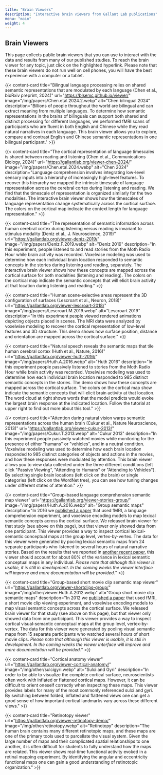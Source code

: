 ```yaml
---
title: "Brain Viewers"
description: "Interactive brain viewers from Gallant Lab publications"
menu: "main"
weight: 4
---
```


## Brain Viewers

This page collects public brain viewers that you can use to interact with the data and results from many of our published studies. To reach the brain viewer for any topic, just click on the highlighted hyperlink. Please note that these brain viewers do not run well on cell phones, you will have the best experience with a computer or a tablet.

{{< content-card title="Bilingual language processing relies on shared semantic representations that are modulated by each language (Chen et al., bioRxiv preprint, 2024)" url="https://blsemc.github.io/viewer/" image="/img/papers/Chen.etal.2024.2.webp" alt="Chen bilingual 2024" description="Billions of people throughout the world are bilingual and can extract meaning from multiple languages. To determine how semantic representations in the brains of bilinguals can support both shared and distinct processing for different languages, we performed fMRI scans of participants who are fluent in both English and Chinese while they read natural narratives in each language. This brain viewer allows you to explore, compare and contrast English and Chinese semantic representations in one bilingual participant." >}}

{{< content-card title="The cortical representation of language timescales is shared between reading and listening (Chen et al., Communications Biology, 2024)" url="https://gallantlab.org/viewer-chen-2024/" image="/img/papers/Chen.etal.2024.webp" alt="Chen 2024" description="Language comprehension involves integrating low-level sensory inputs into a hierarchy of increasingly high-level features. To recover this hierarchy we mapped the intrinsic timescale of language representation across the cerebral cortex during listening and reading. We find that the timescale of representation is organized similarly for the two modalities. The interactive brain viewer shows how the timescales of language representation change systematically across the cortical surface. The colors on the cortical map indicate the context length for language representation." >}}

{{< content-card title="The representation of semantic information across human cerebral cortex during listening versus reading is invariant to stimulus modality (Deniz et al., J. Neuroscience, 2019)" url="https://gallantlab.org/viewer-deniz-2019/" image="/img/papers/Deniz.F.2019.webp" alt="Deniz 2019" description="In this experiment, people listened to and read stories from the Moth Radio Hour while brain activity was recorded. Voxelwise modeling was used to determine how each individual brain location responded to semantic concepts in the stories during listening and reading, separately. The interactive brain viewer shows how these concepts are mapped across the cortical surface for both modalities (listening and reading). The colors on the cortical map indicate the semantic concepts that will elicit brain activity at that location during listening and reading." >}}

{{< content-card title="Human scene-selective areas represent the 3D configuration of surfaces (Lescroart et al., Neuron, 2018)" url="https://gallantlab.org/viewer-lescroart-2018/" image="/img/papers/Lescroart.M.2019.webp" alt="Lescroart 2019" description="In this experiment people viewed rendered animations depicting objects placed in scenes. The MRI data were analyzed by voxelwise modeling to recover the cortical representation of low-level features and 3D structure. This demo shows how surface position, distance and orientation are mapped across the cortical surface." >}}

{{< content-card title="Natural speech reveals the semantic maps that tile human cerebral cortex (Huth et al., Nature, 2016)" url="https://gallantlab.org/viewer-huth-2016/" image="/img/papers/Huth.A.2016.webp" alt="Huth 2016" description="In this experiment people passively listened to stories from the Moth Radio Hour while brain activity was recorded. Voxelwise modeling was used to determine how each individual brain location responded to 985 distinct semantic concepts in the stories. The demo shows how these concepts are mapped across the cortical surface. The colors on the cortical map show indicate the semantic concepts that will elicit brain activity at that location. The word cloud at right shows words that the model predicts would evoke the largest brain response at the indicated location. Follow the tutorial at upper right to find out more about this tool." >}}

{{< content-card title="Attention during natural vision warps semantic representations across the human brain (Cukur et al., Nature Neuroscience, 2013)" url="https://gallantlab.org/viewer-cukur-2013/" image="/img/papers/Cukur.T.2013.webp" alt="Cukur 2013" description="In this experiment people passively watched movies while monitoring for the presence of either \"humans\" or \"vehicles\", and in a neutral condition. Voxelwise modeling was used to determine how each brain location responded to 985 distinct categories of objects and actions in the movies, and how these responses were modulated by attention. This brain viewer allows you to view data collected under the three different conditions (left click \"Passive Viewing\", \"Attending to Humans\" or \"Attending to Vehicles\"). By selecting single brain locations (left click on the brain) or single categories (left click on the WordNet tree), you can see how tuning changes under different states of attention." >}}

{{< content-card title="Group-based language comprehension semantic map viewer" url="https://gallantlab.org/viewer-stories-group/" image="/img/papers/Huth.A.2016.webp" alt="Group semantic maps" description="In 2016 we <a href='https://www.ncbi.nlm.nih.gov/pmc/articles/PMC4852309/'>published a paper</a> that used fMRI, a language comprehension experiment, and voxelwise encoding models to map lexical semantic concepts across the cortical surface. We released brain viewer for that study (see above on this page), but that viewer only showed data from one participant. This viewer provides a way to inspect cortical lexical-semantic conceptual maps at the group level, vertex-by-vertex. The data for this viewer were generated by pooling lexical semantic maps from 24 separate participants who listened to several hours of natural narrative stories. Based on the results that we reported in <a href='https://www.biorxiv.org/content/10.1101/2025.08.22.671848v1'>another recent paper</a>, this viewer should account for about 80% of the variance in lexical semantic conceptual maps in any individual. <em>Please note that although this viewer is usable, it is still in development. In the coming weeks the viewer interface will improve and more documentation will be provided.</em>" >}}

{{< content-card title="Group-based short movie clip semantic map viewer" url="https://gallantlab.org/viewer-shortclips-group/" image="/img/other/viewer.Huth.A.2012.webp" alt="Group short movie clip semantic maps" description="In 2012 we <a href='https://www.cell.com/neuron/fulltext/S0896-6273(12)00934-8'>published a paper</a> that used fMRI, a short movie clip viewing experiment, and voxelwise encoding models to map visual semantic concepts across the cortical surface. We released brain viewer for that study (see above on this page), but that viewer only showed data from one participant. This viewer provides a way to inspect cortical visual-semantic conceptual maps at the group level, vertex-by-vertex. The data for this viewer were generated by pooling visual semantic maps from 15 separate participants who watched several hours of short movie clips. <em>Please note that although this viewer is usable, it is still in development. In the coming weeks the viewer interface will improve and more documentation will be provided.</em>" >}}

{{< content-card title="Cortical anatomy viewer" url="https://gallantlab.org/viewer-cortical-anatomy/" image="/img/other/sulcigyri.webp" alt="Sulci and Gyri" description="In order to be able to visualize the complete cortical surface, neuroscientists often work with inflated or flattened cortical maps. However, it can be difficult to orient oneself correctly when inspecting these maps. This viewer provides labels for many of the most commonly referenced sulci and gyri. By switching between folded, inflated and flattened views one can get a good sense of how important cortical landmarks vary across these different views." >}}

{{< content-card title="Retinotopy viewer" url="https://gallantlab.org/viewer-retinotopy-demo/" image="/img/other/retinotopy.webp" alt="Retinotopy" description="The human brain contains many different retinotopic maps, and these maps are one of the primary tools used to parcellate the visual system. Given the large number of maps and their complicated spatial relationships to one another, it is often difficult for students to fully understand how the maps are related. This viewer shows real-time functional activity evoked in a retinal mapping experiment. By identifying the angular and eccentricity functional maps one can gain a good understanding of retinotopic organization." >}}
